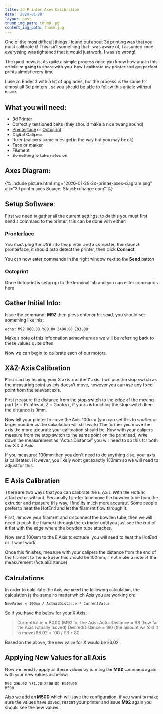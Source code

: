 ```yaml
---
title: 3d Printer Axes Calibration
date: '2020-01-28'
layout: post
thumb_img_path: thumb.jpg
content_img_path: thumb.jpg
---
```

One of the most difficult things I found out about 3d printing was that you must calibrate it! This isn't something that I was aware of, I assumed once everything was tightened that it would just work, I was so wrong!

The good news is, its quite a simple process once you know how and in this article im going to share with you, how I calibrate my printer and get perfect prints almost every time.

I use an Ender 3 with a lot of upgrades, but the process is the same for almost all 3d printers , so you should be able to follow this article without issue.

## What you will need:

  * 3d Printer
  * Correctly tensioned belts (they should make a nice twang sound)
  * [Pronterface](https://www.pronterface.com/) or [Octoprint](https://octoprint.org/)
  * Digital Calipers
  * Ruler (calipers sometimes get in the way but you may be ok)
  * Tape or marker
  * Filament
  * Something to take notes on

## Axes Diagram:<figure class="wp-block-image size-large">

{% include picture.html img="2020-01-28-3d-printer-axes-diagram.png" alt="3d printer axes Source: StackExchange.com" %}

## Setup Software:

First we need to gather all the current settings, to do this you must first send a command to the printer, this can be done with either:

### Pronterface

You must plug the USB into the printer and a computer, then launch pronterface, it should auto detect the printer, then click **Connect**

You can now enter commands in the right window next to the **Send** button

### Octoprint

Once Octoprint is setup go to the terminal tab and you can enter commands here

## Gather Initial Info:

Issue the command: **M92** then press enter or hit send. you should see something like this:

```
echo: M92 X80.00 Y80.00 Z400.00 E93.00
```

Make a note of this information somewhere as we will be referring back to these values quite often.

Now we can begin to calibrate each of our motors.

## X&Z-Axis Calibration

First start by homing your X axis and the Z axis. I will use the stop switch as the measuring point as this doesn't move, however you can use any fixed point from the relevant axis.

First measure the distance from the stop switch to the edge of the moving part (X = Printhead, Z = Gantry) , if yours is touching the stop switch then the distance is 0mm.

Now tell your printer to move the Axis 100mm (you can set this to smaller or larger number as the calculation will still work) The further you move the axis the more accurate your calibration should be. Now with your calipers measure from the stop switch to the same point on the printhead, write down the measurement as &#8220;ActualDistance&#8221; you will need to do this for both the X & Z Axis

If you measured 100mm then you don't need to do anything else, your axis is calibrated. However, you likely wont get exactly 100mm so we will need to adjust for this.

## E Axis Calibration

There are two ways that you can calibrate the E Axis. With the HotEnd attached or without. Personally I prefer to remove the bowden tube from the extruder and measure this way, I find its much more accurate. Some people prefer to heat the HotEnd and let the filament flow through it.

First, remove your filament and disconnect the bowden tube, then we will need to push the filament through the extruder until you just see the end of it flat with the edge where the bowden tube attaches.

Now send 100mm to the E Axis to extrude (you will need to heat the HotEnd or it wont work)

Once this finishes, measure with your calipers the distance from the end of the filament to the extruder this should be 100mm, if not make a note of the measurement (ActualDistance)

## Calculations

In order to calculate the Axis we need the following calculation, the calculation is the same no matter which Axis you are working on:

```
NewValue = 100mm / ActualDistance * CurrentValue
```

So if you have the below for your X Axis:

  >CurrentValue = 80.00 (M92 for the Axis)
  ActualDistance = 93 (how far the Axis actually moved)
  DesiredDistance = 100 (the amount we told it to move)
  86.02 = 100 / 93 * 80

Based on the above, the new value for X would be 86.02

## Applying New Values for all Axis

Now we need to apply all these values by running the **M92** command again with your new values as below:

```
M92 X86.02 Y81.20 Z400.00 E149.00
M500
```

Also we add an **M500** which will save the configuration, if you want to make sure the values have saved, restart your printer and issue **M92** again you should see the new values.
